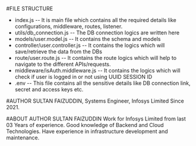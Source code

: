 #FILE STRUCTURE

- index.js -- It is main file which contains all the required details like configurations, middleware, routes, listener.
- utils/db_connection.js -- The DB connection logics are written here
- models/user.model.js -- It contains the schema and models
- controller/user.controller.js -- It contains the logics which will save/retrieve the data from the DBs
- route/user.route.js -- It contains the route logics which will help to navigate to the different APIs/requests.
- middleware/isAuth.middleware.js -- It contains the logics which will check if user is logged in or not using UUID SESSION ID
- .env -- This file contains all the sensitive details like DB connection link, secret and access keys etc.


#AUTHOR
SULTAN FAIZUDDIN, Systems Engineer, Infosys Limited Since 2021.

#ABOUT AUTHOR
SULTAN FAIZUDDIN Work for Infosys Limited from last 03 Years of experience. Good knowledge of Backend and Cloud Technologies. Have experience in infrastructure development and maintenance.